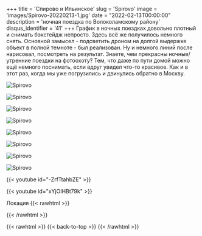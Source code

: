 +++
title = 'Спирово и Ильинское'
slug = 'Spirovo'
image = 'images/Spirovo-20220213-1.jpg'
date = "2022-02-13T00:00:00"
description = 'ночная поездка по Волоколамскому району'
disqus_identifier = '41'
+++
График в ночных поездках довольно плотный и снимать бэкстейдж непросто. Здесь всё же получилось немного снять. Основной замысел - подсветить дроном на долгой выдержке объект в полной темноте - был реализован. Ну и немного линий после нарисовал, посмотреть на результат.
Знаете, чем прекрасны ночные/утренние поездки на фотоохоту?
Тем, что даже по пути домой можно ещё немного поснимать, если вдруг увидел что-то красивое. Как и в этот раз, когда мы уже погрузились и двинулись обратно в Москву.

![Spirovo](/images/Spirovo-20220213-2.jpg)

![Spirovo](/images/Spirovo-20220213-3.jpg)

![Spirovo](/images/Spirovo-20220213-4.jpg)

![Spirovo](/images/Spirovo-20220213-5.jpg)

![Spirovo](/images/Spirovo-20220213-6.jpg)

![Spirovo](/images/Spirovo-20220213-7.jpg)

![Spirovo](/images/Spirovo-20220213-8.jpg)

![Spirovo](/images/Spirovo-20220213-9.jpg)

{{< youtube id="-ZrfTtahbZE" >}}

{{< youtube id="xYjOIHBt79k" >}}

Локация
{{< rawhtml >}}
<div class="yandex-map-container">
<script type="text/javascript" charset="utf-8" async src="https://api-maps.yandex.ru/services/constructor/1.0/js/?um=constructor%3Ace36da5e67cbf86ff1085911bd6563aec8e685af1f045a56a23474d49adf84e9&amp;width=800&amp;height=400&amp;lang=ru_RU&amp;scroll=true"></script>
</div>
{{< /rawhtml >}}

{{< rawhtml >}}
{{< back-to-top >}}
{{< /rawhtml >}}
